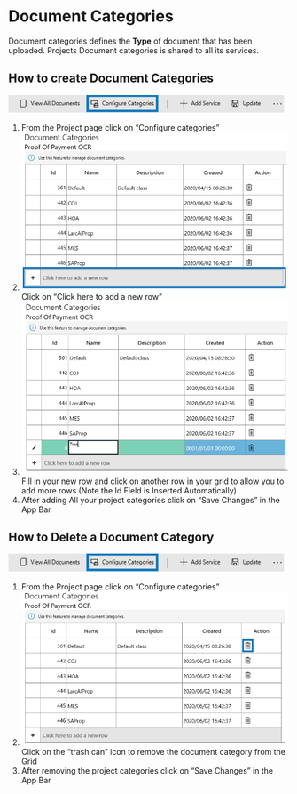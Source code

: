 # Document Categories

Document categories defines the **Type** of document that has been uploaded. Projects Document categories is shared to all its services.

## How to create Document Categories

![](<../.gitbook/assets/79 (1).png>)

1. From the Project page click on “Configure categories”
2. ![](<../.gitbook/assets/80 (1) (1).png>) Click on “Click here to add a new row”
3. ![](<../.gitbook/assets/81 (1).png>) Fill in your new row and click on another row in your grid to allow you to add more rows (Note the Id Field is Inserted Automatically)
4. After adding All your project categories click on “Save Changes” in the App Bar

## How to Delete a Document Category

![](<../.gitbook/assets/79 (1) (1).png>)

1. From the Project page click on “Configure categories”
2. ![](<../.gitbook/assets/83 (1).png>) Click on the “trash can” icon to remove the document category from the Grid
3. After removing the project categories click on “Save Changes” in the App Bar

